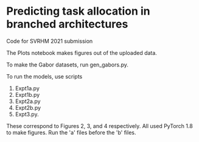 # Predicting task allocation in branched architectures
Code for SVRHM 2021 submission

The Plots notebook makes figures out of the uploaded data.

To make the Gabor datasets, run gen_gabors.py.

To run the models, use scripts 
1. Expt1a.py
2. Expt1b.py
3. Expt2a.py
4. Expt2b.py
5. Expt3.py. 

These correspond to Figures 2, 3, and 4 respectively. All used PyTorch 1.8 to make figures.
Run the 'a' files before the 'b' files.

